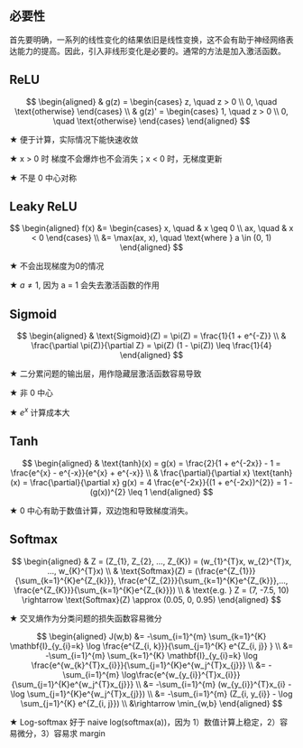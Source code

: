 ## 必要性
首先要明确，一系列的线性变化的结果依旧是线性变换，这不会有助于神经网络表达能力的提高。因此，引入非线形变化是必要的。通常的方法是加入激活函数。

## ReLU

$$
\begin{aligned}
&
g(z) =
\begin{cases}
  z, \quad z > 0 \\
  0, \quad \text{otherwise}
\end{cases} \\
&
g(z)' =
\begin{cases}
  1, \quad z > 0 \\
  0, \quad \text{otherwise}
\end{cases}
\end{aligned}
$$

$\bigstar$ 便于计算，实际情况下能快速收敛

$\bigstar$ x > 0 时 梯度不会爆炸也不会消失；x < 0 时，无梯度更新

$\bigstar$ 不是 0 中心对称


## Leaky ReLU

$$
\begin{aligned}
f(x) &=
\begin{cases}
x, \quad & x \geq 0 \\
ax, \quad & x < 0
\end{cases} \\
&= \max(ax, x), \quad \text{where } a \in (0, 1)
\end{aligned}
$$

$\bigstar$ 不会出现梯度为0的情况

$\bigstar$ $a \neq 1$, 因为 a = 1 会失去激活函数的作用


## Sigmoid

$$
\begin{aligned}
& \text{Sigmoid}(Z) = \pi(Z) = \frac{1}{1 + e^{-Z}} \\
& \frac{\partial \pi(Z)}{\partial Z} = \pi(Z) (1 - \pi(Z)) \leq \frac{1}{4}
\end{aligned}
$$

$\bigstar$ 二分累问题的输出层，用作隐藏层激活函数容易导致

$\bigstar$ 非 0 中心

$\bigstar$ $e^{x}$ 计算成本大


## Tanh

$$
\begin{aligned}
& \text{tanh}(x) = g(x) = \frac{2}{1 + e^{-2x}} - 1 = \frac{e^{x} - e^{-x}}{e^{x} + e^{-x}} \\
& \frac{\partial}{\partial x} \text{tanh}(x) = \frac{\partial}{\partial x} g(x) = 4 \frac{e^{-2x}}{(1 + e^{-2x})^{2}} = 1 - (g(x))^{2} \leq 1
\end{aligned}
$$

$\bigstar$ 0 中心有助于数值计算，双边饱和导致梯度消失。


## Softmax

$$
\begin{aligned}
& Z = (Z_{1}, Z_{2}, ..., Z_{K}) = (w_{1}^{T}x, w_{2}^{T}x, ..., w_{K}^{T}x) \\
& \text{Softmax}(Z) = (\frac{e^{Z_{1}}}{\sum_{k=1}^{K}e^{Z_{k}}}, \frac{e^{Z_{2}}}{\sum_{k=1}^{K}e^{Z_{k}}},..., \frac{e^{Z_{K}}}{\sum_{k=1}^{K}e^{Z_{k}}}) \\
& \text{e.g. } Z = (7, -7.5, 10) \rightarrow \text{Softmax}(Z) \approx (0.05, 0, 0.95)
\end{aligned}
$$

$\bigstar$ 交叉熵作为分类问题的损失函数容易微分

$$
\begin{aligned}
J(w,b) &= -\sum_{i=1}^{m} \sum_{k=1}^{K} \mathbf{I}_{y_{i}=k} \log \frac{e^{Z_{i, k}}}{\sum_{j=1}^{K} e^{Z_{i, j}} } \\
&= -\sum_{i=1}^{m} \sum_{k=1}^{K} \mathbf{I}_{y_{i}=k} \log \frac{e^{w_{k}^{T}x_{i}}}{\sum_{j=1}^{K}e^{w_j^{T}x_{j}}} \\
&= -\sum_{i=1}^{m} \log\frac{e^{w_{y_{i}}^{T}x_{i}}}{\sum_{j=1}^{K}e^{w_j^{T}x_{j}}} \\
&= -\sum_{i=1}^{m} (w_{y_{i}}^{T}x_{i} - \log \sum_{j=1}^{K}e^{w_j^{T}x_{j}}) \\
&= -\sum_{i=1}^{m} (Z_{i, y_{i}} - \log \sum_{j=1}^{K} e^{Z_{i, j}}) \\
&\rightarrow \min_{w,b}
\end{aligned}
$$

$\bigstar$ Log-softmax 好于 naive log(softmax(a))，因为 1）数值计算上稳定，2）容易微分，3）容易求 margin
